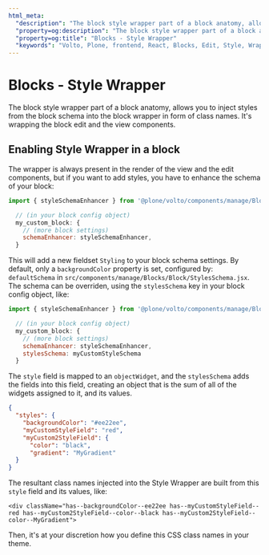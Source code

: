 ```yaml
---
html_meta:
  "description": "The block style wrapper part of a block anatomy, allows you to inject styles from the block schema into the block wrapper in form of class names."
  "property=og:description": "The block style wrapper part of a block anatomy, allows you to inject styles from the block schema into the block wrapper in form of class names."
  "property=og:title": "Blocks - Style Wrapper"
  "keywords": "Volto, Plone, frontend, React, Blocks, Edit, Style, Wrapper, components"
---
```


# Blocks - Style Wrapper

The block style wrapper part of a block anatomy, allows you to inject styles from the block schema into the block wrapper in form of class names. It's wrapping the block edit and the view components.

## Enabling Style Wrapper in a block

The wrapper is always present in the render of the view and the edit components, but if you want to add styles, you have to enhance the schema of your block:

```js
import { styleSchemaEnhancer } from '@plone/volto/components/manage/Blocks/Block/StylesSchema';

  // (in your block config object)
  my_custom_block: {
    // (more block settings)
    schemaEnhancer: styleSchemaEnhancer,
  }
```

This will add a new fieldset `Styling` to your block schema settings.
By default, only a `backgroundColor` property is set, configured by: `defaultSchema` in `src/components/manage/Blocks/Block/StylesSchema.jsx`.
The schema can be overriden, using the `stylesSchema` key in your block config object, like:

```js
import { styleSchemaEnhancer } from '@plone/volto/components/manage/Blocks/Block/StylesSchema';

  // (in your block config object)
  my_custom_block: {
    // (more block settings)
    schemaEnhancer: styleSchemaEnhancer,
    stylesSchema: myCustomStyleSchema
  }
```

The `style` field is mapped to an `objectWidget`, and the `stylesSchema` adds the fields into this field, creating an object that is the sum of all of the widgets assigned to it, and its values.

```json
{
  "styles": {
    "backgroundColor": "#ee22ee",
    "myCustomStyleField": "red",
    "myCustom2StyleField": {
      "color": "black",
      "gradient": "MyGradient"
  }
}
```

The resultant class names injected into the Style Wrapper are built from this `style` field and its values, like:

```
<div className="has--backgroundColor--ee22ee has--myCustomStyleField--red has--myCustom2StyleField--color--black has--myCustom2StyleField--color--MyGradient">
```

Then, it's at your discretion how you define this CSS class names in your theme.
